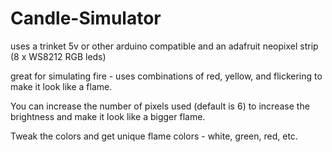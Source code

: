Candle-Simulator
================

uses a trinket 5v or other arduino compatible and an adafruit neopixel strip (8 x WS8212 RGB leds)

great for simulating fire - uses combinations of red, yellow, and flickering to make it look like a flame.

You can increase the number of pixels used (default is 6) to increase the brightness and make it look like a bigger flame.

Tweak the colors and get unique flame colors - white, green, red, etc.
